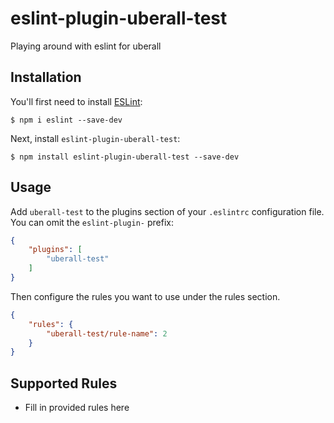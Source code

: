 # eslint-plugin-uberall-test

Playing around with eslint for uberall

## Installation

You'll first need to install [ESLint](http://eslint.org):

```
$ npm i eslint --save-dev
```

Next, install `eslint-plugin-uberall-test`:

```
$ npm install eslint-plugin-uberall-test --save-dev
```


## Usage

Add `uberall-test` to the plugins section of your `.eslintrc` configuration file. You can omit the `eslint-plugin-` prefix:

```json
{
    "plugins": [
        "uberall-test"
    ]
}
```


Then configure the rules you want to use under the rules section.

```json
{
    "rules": {
        "uberall-test/rule-name": 2
    }
}
```

## Supported Rules

* Fill in provided rules here





